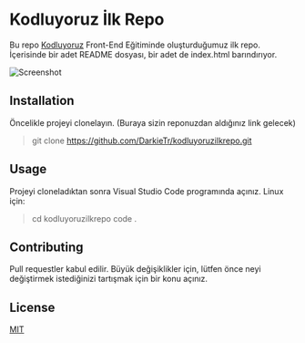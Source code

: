 # Kodluyoruz İlk Repo
Bu repo [Kodluyoruz](https://www.kodluyoruz.org/) Front-End Eğitiminde oluşturduğumuz ilk repo. İçerisinde bir adet README dosyası, bir adet de index.html barındırıyor.

 ![Screenshot](kodluyoruzilkrepo/1.png)
 
 ## Installation
 Öncelikle projeyi clonelayın. (Buraya sizin reponuzdan aldığınız link gelecek)
 > git clone https://github.com/DarkieTr/kodluyoruzilkrepo.git
 
 ## Usage
Projeyi cloneladıktan sonra Visual Studio Code programında açınız.
Linux için:
>cd kodluyoruzilkrepo
>code .

 ## Contributing
 Pull requestler kabul edilir. Büyük değişiklikler için, lütfen önce neyi değiştirmek istediğinizi tartışmak için bir konu açınız.
 
 ## License
 
 [MIT](https://choosealicense.com/licenses/mit/ " " )